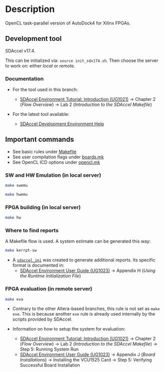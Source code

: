 # Description

OpenCL task-parallel version of AutoDock4 for Xilinx FPGAs.

## Development tool

SDAccel v17.4.

This can be initialized via: `source init_sdx174.sh`. Then choose the server to work on: either _local_ or _remote_.

### Documentation

* For the tool used in this branch: 
	* [SDAccel Environment Tutorial: Introduction (UG1021)](https://www.xilinx.com/support/documentation/sw_manuals/xilinx2017_4/ug1021-sdaccel-intro-tutorial.pdf) -> Chapter 2 (_Flow Overview_) -> Lab 2 (_Introduction to the SDAccel Makefile_)

* For the latest tool available: 
	* [SDAccel Development Environment Help](https://www.xilinx.com/html_docs/xilinx2018_2/sdaccel_doc/zrq1526323398130.html)


## Important commands

* See basic rules under [Makefile](./ofdock_taskpar_xl/Makefile)
* See user compilation flags under [boards.mk](./SDAccel_Examples/utility/boards.mk)
* See OpenCL ICD options under [opencl.mk](./SDAccel_Examples/libs/opencl/opencl.mk)

### SW and HW Emulation (in local server)

```zsh
make swemu
```

```zsh
make hwemu
```

### FPGA building (in local server)

```zsh
make hw
```

### Where to find reports

A Makefile flow is used. A system estimate can be generated this way:

```zsh
make kerrpt-sw
```

* A [`sdaccel_ini`](./ofdock_taskpar_xl/sdaccel.ini) was created to generate additional reports. Its specific format is documented in: 
	* [SDAccel Environment User Guide (UG1023)](https://www.xilinx.com/support/documentation/sw_manuals/xilinx2017_4/ug1023-sdaccel-user-guide.pdf) -> Appendix H (_Using the Runtime Initialization File_)

### FPGA evaluation (in remote server)

```zsh
make eva
```

* Contrary to the other Altera-based branches, this rule is not set as `make exe`. This is because another `exe` rule is already used internally by the scripts provided by SDAccel.

* Information on how to setup the system for evaluation: 
	* [SDAccel Environment Tutorial: Introduction (UG1021)](https://www.xilinx.com/support/documentation/sw_manuals/xilinx2017_4/ug1021-sdaccel-intro-tutorial.pdf) -> Chapter 2 (_Flow Overview_) -> Lab 2 (_Introduction to the SDAccel Makefile_) -> Step 5: Running System Run
	* [SDAccel Environment User Guide (UG1023)](https://www.xilinx.com/support/documentation/sw_manuals/xilinx2017_4/ug1023-sdaccel-user-guide.pdf) -> Appendix J (_Board Installations_) -> Installing the VCU1525 Card -> Step 5: Verifying Successful Board Installation
	
